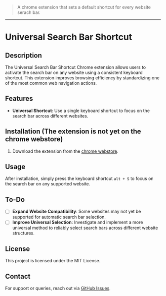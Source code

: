 > A chrome extension that sets a default shortcut for every website serach bar.
---
# Universal Search Bar Shortcut

## Description
The Universal Search Bar Shortcut Chrome extension allows users to activate the search bar on any website using a consistent keyboard shortcut. This extension improves browsing efficiency by standardizing one of the most common web navigation actions.

## Features
- **Universal Shortcut**: Use a single keyboard shortcut to focus on the search bar across different websites.

## Installation (The extension is not yet on the chrome webstore)
1. Download the extension from the [chrome webstore](https://chromewebstore.google.com/detail/search-shortcut/nifbjpindmbjplobfabmfgcceefmgehk).
   
## Usage
After installation, simply press the keyboard shortcut `alt + S` to focus on the search bar on any supported website.

## To-Do
- [ ] **Expand Website Compatibility**: Some websites may not yet be supported for automatic search bar selection.
- [ ] **Improve Universal Selection**: Investigate and implement a more universal method to reliably select search bars across different website structures.

## License
This project is licensed under the MIT License.

## Contact
For support or queries, reach out via [GitHub Issues](https://github.com/Nikolai-Grytvik-Borbe/Search_shortcut/issues).
